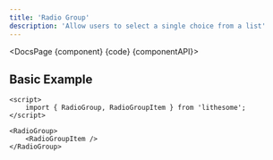 ```yaml
---
title: 'Radio Group'
description: 'Allow users to select a single choice from a list'
---
```


<script>
	import {DocsPage} from '$site/index.ts';

	import componentAPI from './api';
	import {default as component} from './component.svelte';
	import {default as code} from './component.svelte?raw';
</script>

<DocsPage {component} {code} {componentAPI}>

## Basic Example

```svelte
<script>
	import { RadioGroup, RadioGroupItem } from 'lithesome';
</script>

<RadioGroup>
	<RadioGroupItem />
</RadioGroup>
```

</DocsPage>
